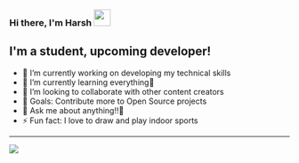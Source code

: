 ### Hi there, I'm Harsh <img src="https://user-images.githubusercontent.com/61085254/120146254-6c70ff80-c202-11eb-802a-b811b504735b.gif" alt=" " width="30px" height="30px">


## I'm a student, upcoming developer!
- 🔭 I’m currently working on developing my technical skills
- 🌱 I’m currently learning everything🤣
- 👯 I’m looking to collaborate with other content creators
- 🥅 Goals: Contribute more to Open Source projects
- 💬 Ask me about anything!!🤖
- ⚡ Fun fact: I love to draw and play indoor sports

---
<img 
   src="https://github-readme-stats.vercel.app/api?username=eddiejaoude&show_icons=true&theme=tokyonight" 
/>


